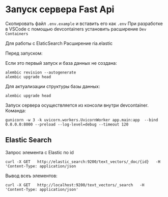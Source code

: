 # Запуск сервера Fast Api

Скопировать файл `.env.example` и вставить его как `.env`
При разработке в VSCode с помощью devcontainers установить расширение `Dev Containers`

Для работы с ElaticSearch
Расширение ria.elastic


Перед запуском:

Если это первый запуск и база данных не создана:
```
alembic revision --autogenerate
alembic upgrade head
```

Для актуализации структуры базы данных:
```
alembic upgrade head
```

Запуск сервера осуществляется из консоли внутри devcontainer. Команда:
```
gunicorn -w 3 -k uvicorn.workers.UvicornWorker app.main:app  --bind 0.0.0.0:8000 --preload --log-level=debug --timeout 120
```

## Elastic Search

Запрос элемента с Elastic по id
```
curl -X GET   http://elastic_search:9200/text_vectors/_doc/{id}   -H 'Content-Type: application/json
```

Вывод всеъ элементов:
```
curl -X GET   http://localhost:9200/text_vectors/_search   -H 'Content-Type: application/json'
```
